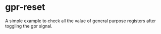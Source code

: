 # gpr-reset
A simple example to check all the value of general purpose registers after toggling the gpr signal.
